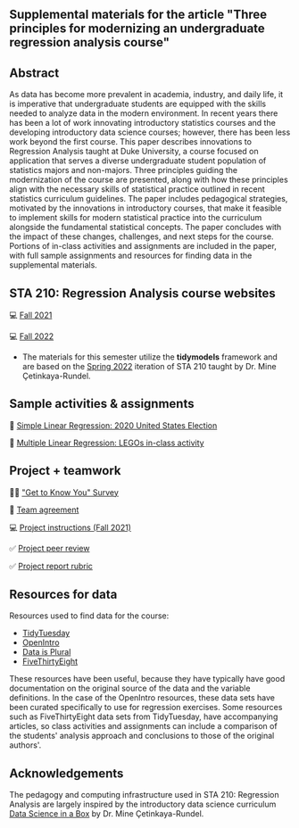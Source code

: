 ## Supplemental materials for the article "Three principles for modernizing an undergraduate regression analysis course"

## Abstract

As data has become more prevalent in academia, industry, and daily life, it is imperative that undergraduate students are equipped with the skills needed to analyze data in the modern environment. In recent years there has been a lot of work innovating introductory statistics courses and the developing introductory data science courses; however, there has been less work beyond the first course. This paper describes innovations to Regression Analysis taught at Duke University, a course focused on application that serves a diverse undergraduate student population of statistics majors and non-majors. Three principles guiding the modernization of the course are presented, along with how these principles align with the necessary skills of statistical practice outlined in recent statistics curriculum guidelines. The paper includes pedagogical strategies, motivated by the innovations in introductory courses, that make it feasible to implement skills for modern statistical practice into the curriculum alongside the fundamental statistical concepts. The paper concludes with the impact of these changes, challenges, and next steps for the course. Portions of in-class activities and assignments are included in the paper, with full sample assignments and resources for finding data in the supplemental materials.

## STA 210: Regression Analysis course websites

💻 [Fall 2021](https://sta210-fa21.netlify.app)

💻 [Fall 2022](https://sta210-fa22.netlify.app)

-   The materials for this semester utilize the **tidymodels** framework and are based on the [Spring 2022](https://sta210-s22.github.io/website/) iteration of STA 210 taught by Dr. Mine Çetinkaya-Rundel.

## Sample activities & assignments

📝 [Simple Linear Regression: 2020 United States Election](slr-nc-elections)

📝 [Multiple Linear Regression: LEGOs in-class activity](lego-activity)

## Project + teamwork

👩‍💻 ["Get to Know You" Survey](get-to-know-you-survey.pdf)

🤝 [Team agreement](team-agreement)

💻 [Project instructions (Fall 2021)](https://sta210-fa21.netlify.app/project/)

✅ [Project peer review](https://github.com/matackett/peer-feedback)

✅ [Project report rubric](project-report-rubric.csv)

## Resources for data

Resources used to find data for the course:

-   [TidyTuesday](https://github.com/rfordatascience/tidytuesday)
-   [OpenIntro](https://www.openintro.org/data/)
-   [Data is Plural](https://www.data-is-plural.com/)
-   [FiveThirtyEight](https://data.fivethirtyeight.com/)

These resources have been useful, because they have typically have good documentation on the original source of the data and the variable definitions. In the case of the OpenIntro resources, these data sets have been curated specifically to use for regression exercises. Some resources such as FiveThirtyEight data sets from TidyTuesday, have accompanying articles, so class activities and assignments can include a comparison of the students' analysis approach and conclusions to those of the original authors'.

## Acknowledgements

The pedagogy and computing infrastructure used in STA 210: Regression Analysis are largely inspired by the introductory data science curriculum [Data Science in a Box](https://datasciencebox.org) by Dr. Mine Çetinkaya-Rundel.
